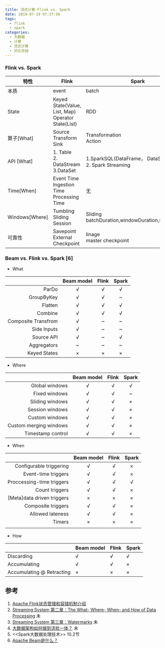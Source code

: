 ```yaml
---
title: 流式计算-Flink vs. Spark
date: 2019-07-19 07:37:56
tags:
  - flink
  - spark  
categories: 
  - 大数据
  - 计算  
  - 流式计算
  - 对比总结    
---
```


<p></p>
<!-- more -->

### Flink vs. Spark

特性  | Flink | Spark 
---|---|----
本质 |  event |  batch 
State |  Keyed State(Value, List, Map) <br> Operator State(List)| RDD 
算子[What] |  Source<br> Transform<br> Sink | Transformation<br> Action 
API [What] | 1. Table<br> 2. DataStream <br> 3.DataSet    | 1.SparkSQL(DataFrame， DataSet)<br> 2. Spark Streaming <br> 
Time[When] | Event Time<br> Ingestion Time<br> Processing Time| 无 
Windows[Where] | Tumbling<br> Sliding <br> Session| Sliding <br> batchDuration,windowDuration,slideDuration  
可靠性 |  Savepoint<br>External Checkpoint| linage<br> master checkpoint



###  Beam vs. Flink vs. Spark  [6]
+ What

|                     | Beam model | Flink | Spark |
| ------------------: | :--------: | :---: | :---: |
| ParDo               | √          | √     | √     |
| GroupByKey          | √          | √     | ~     |
| Flatten             | √          | √     | √     |
| Combine             | √          | √     | √     |
| Composite Transfrom | √          | ~     | ~     |
| Side Inputs         | √          | ~     | ~     |
| Source API          | √          | ~     | √     |
| Aggregators         | ~          | ~     | ~      |
| Keyed States        | × | × | × |

  

+ Where      

|                        | Beam model | Flink | Spark |
| ---------------------: | :--------: | :---: | :---: |
|         Global windows |     √      |   √   |   √   |
|          Fixed windows |     √      |   √   |   ~   |
|        Sliding windows |     √      |   √   |   ×   |
|        Session windows |     √      |   √   |   ×   |
|         Custom windows |     √      |   √   |   ×   |
| Custom merging windows |     √      |   √   |   ×   |
|      Timestamp control |     √      |   √   |   ×   |



+ When

|                             | Beam model | Flink | Spark |
| --------------------------: | :--------: | :---: | :---: |
|     Configurable triggering |     √      |   √   |   ×   |
|         Event-time triggers |     √      |   √   |   ×   |
|   Proccessing-time triggers |     √      |   √   |   √   |
|              Count triggers |     √      |   √   |   ×   |
| [Meta]data driven  triggers |     ×      |   ×   |   ×   |
|          Composite triggers |     √      |   √   |   ×   |
|            Allowed lateness |     √      |   √   |   ×   |
|                      Timers |     ×      |   ×   |   ×   |
|                             |            |       |       |



+ How

|                           | Beam model | Flink | Spark |
| ------------------------- | ---------- | ----- | ----- |
| Discarding                | √          | √     | √     |
| Accumulating              | √          | √     | ×     |
| Accumulating @ Retracting | ×          | ×     | ×     |




## 参考
1. [Apache Flink状态管理和容错机制介绍](https://www.iteblog.com/archives/2417.html)
2. [Streaming System 第二章：The What- Where- When- and How of Data Processing](https://yq.aliyun.com/articles/674450) 未
3. [Streaming System 第三章：Watermarks](https://yq.aliyun.com/articles/682873) 未
4. [大数据架构如何做到流批一体？](https://yq.aliyun.com/articles/706954) 未
5. <<Spark大数据处理技术>> 10.2节
6. [Apache Beam是什么？](https://www.cnblogs.com/zlslch/p/7609417.html)